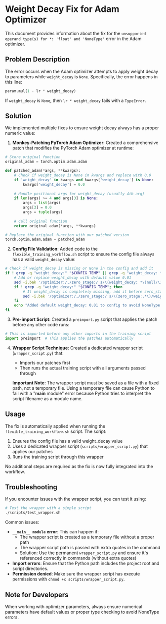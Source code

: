 # Weight Decay Fix for Adam Optimizer

This document provides information about the fix for the `unsupported operand type(s) for *: 'float' and 'NoneType'` error in the Adam optimizer.

## Problem Description

The error occurs when the Adam optimizer attempts to apply weight decay to parameters while `weight_decay` is `None`. Specifically, the error happens in this line:

```python
param.mul(1 - lr * weight_decay)
```

If `weight_decay` is `None`, then `lr * weight_decay` fails with a `TypeError`.

## Solution

We implemented multiple fixes to ensure weight decay always has a proper numeric value:

1. **Monkey-Patching PyTorch Adam Optimizer**: Created a comprehensive patch that modifies the PyTorch Adam optimizer at runtime:

```python
# Store original function
original_adam = torch.optim.adam.adam

def patched_adam(*args, **kwargs):
    # Check if weight_decay is None in kwargs and replace with 0.0
    if 'weight_decay' in kwargs and kwargs['weight_decay'] is None:
        kwargs['weight_decay'] = 0.0
    
    # Handle positional args for weight_decay (usually 4th arg)
    if len(args) >= 4 and args[3] is None:
        args = list(args)
        args[3] = 0.0
        args = tuple(args)
    
    # Call original function
    return original_adam(*args, **kwargs)

# Replace the original function with our patched version
torch.optim.adam.adam = patched_adam
```

2. **Config File Validation**: Added code to the `flexible_training_workflow.sh` script to ensure the config file always has a valid `weight_decay` value:

```bash
# Check if weight_decay is missing or None in the config and add it
if ! grep -q "weight_decay:" "$CONFIG_TEMP" || grep -q "weight_decay: *null" "$CONFIG_TEMP"; then
    # Add or replace weight_decay with default value 0.01
    sed -i.bak '/optimizer:/,/zero_stage:/ s/\(weight_decay: *\)null/\10.01/' "$CONFIG_TEMP"
    if ! grep -q "weight_decay:" "$CONFIG_TEMP"; then
        # If weight_decay is completely missing, add it before zero_stage
        sed -i.bak '/optimizer:/,/zero_stage:/ s/\(zero_stage:.*\)/weight_decay: 0.01\n  \1/' "$CONFIG_TEMP"
    fi
    echo "Added default weight_decay: 0.01 to config to avoid NoneType errors in optimizer"
fi
```

3. **Pre-import Script**: Created a `preimport.py` script that applies the patch before any other code runs:

```python
# This is imported before any other imports in the training script
import preimport  # This applies the patches automatically
```

4. **Wrapper Script Technique**: Created a dedicated wrapper script (`wrapper_script.py`) that:
   - Imports our patches first
   - Then runs the actual training script with all arguments passed through
   
   **Important Note:** The wrapper script must be saved as a file with a fixed path, not a temporary file. Using a temporary file can cause Python to fail with a "__main__ module" error because Python tries to interpret the script filename as a module name.

## Usage

The fix is automatically applied when running the `flexible_training_workflow.sh` script. The script:

1. Ensures the config file has a valid weight_decay value 
2. Uses a dedicated wrapper script (`scripts/wrapper_script.py`) that applies our patches
3. Runs the training script through this wrapper

No additional steps are required as the fix is now fully integrated into the workflow.

## Troubleshooting

If you encounter issues with the wrapper script, you can test it using:

```bash
# Test the wrapper with a simple script
./scripts/test_wrapper.sh
```

Common issues:
- **`__main__ module` error**: This can happen if:
  - The wrapper script is created as a temporary file without a proper path
  - The wrapper script path is passed with extra quotes in the command
  - Solution: Use the permanent `wrapper_script.py` and ensure it's referenced correctly in commands (without extra quotes)
- **Import errors**: Ensure that the Python path includes the project root and script directories.
- **Permission denied**: Make sure the wrapper script has execute permissions with `chmod +x scripts/wrapper_script.py`.

## Note for Developers

When working with optimizer parameters, always ensure numerical parameters have default values or proper type checking to avoid NoneType errors.
